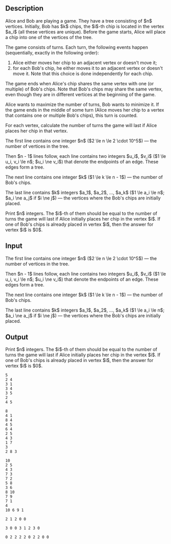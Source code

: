 ## Description

<div><p>Alice and Bob are playing a game. They have a tree consisting of $n$ vertices. Initially, Bob has $k$ chips, the $i$-th chip is located in the vertex $a_i$ (all these vertices are unique). Before the game starts, Alice will place a chip into one of the vertices of the tree.</p><p>The game consists of turns. Each turn, the following events happen (sequentially, exactly in the following order):</p><ol> <li> Alice either moves her chip to an adjacent vertex or doesn't move it; </li><li> for each Bob's chip, he either moves it to an adjacent vertex or doesn't move it. Note that this choice is done independently for each chip. </li></ol><p>The game ends when Alice's chip shares the same vertex with one (or multiple) of Bob's chips. Note that Bob's chips may share the same vertex, even though they are in different vertices at the beginning of the game.</p><p>Alice wants to maximize the number of turns, Bob wants to minimize it. If the game ends in the middle of some turn (Alice moves her chip to a vertex that contains one or multiple Bob's chips), this turn is counted.</p><p>For each vertex, calculate the number of turns the game will last if Alice places her chip in that vertex.</p></div><div class="input-specification"><p>The first line contains one integer $n$ ($2 \le n \le 2 \cdot 10^5$) — the number of vertices in the tree.</p><p>Then $n - 1$ lines follow, each line contains two integers $u_i$, $v_i$ ($1 \le u_i, v_i \le n$; $u_i \ne v_i$) that denote the endpoints of an edge. These edges form a tree.</p><p>The next line contains one integer $k$ ($1 \le k \le n - 1$) — the number of Bob's chips.</p><p>The last line contains $k$ integers $a_1$, $a_2$, ..., $a_k$ ($1 \le a_i \le n$; $a_i \ne a_j$ if $i \ne j$) — the vertices where the Bob's chips are initially placed.</p></div><div class="output-specification"><p>Print $n$ integers. The $i$-th of them should be equal to the number of turns the game will last if Alice initially places her chip in the vertex $i$. If one of Bob's chips is already placed in vertex $i$, then the answer for vertex $i$ is $0$.</p></div>

## Input

<p>The first line contains one integer $n$ ($2 \le n \le 2 \cdot 10^5$) — the number of vertices in the tree.</p><p>Then $n - 1$ lines follow, each line contains two integers $u_i$, $v_i$ ($1 \le u_i, v_i \le n$; $u_i \ne v_i$) that denote the endpoints of an edge. These edges form a tree.</p><p>The next line contains one integer $k$ ($1 \le k \le n - 1$) — the number of Bob's chips.</p><p>The last line contains $k$ integers $a_1$, $a_2$, ..., $a_k$ ($1 \le a_i \le n$; $a_i \ne a_j$ if $i \ne j$) — the vertices where the Bob's chips are initially placed.</p>

## Output

<p>Print $n$ integers. The $i$-th of them should be equal to the number of turns the game will last if Alice initially places her chip in the vertex $i$. If one of Bob's chips is already placed in vertex $i$, then the answer for vertex $i$ is $0$.</p>





```input1
5
2 4
3 1
3 4
3 5
2
4 5
```




```input2
8
4 1
8 4
4 5
6 4
2 5
4 3
1 7
3
2 8 3
```




```input3
10
2 5
4 3
7 3
7 2
5 8
3 6
8 10
7 9
7 1
4
10 6 9 1
```




```output1
2 1 2 0 0
```




```output2
3 0 0 3 1 2 3 0
```




```output3
0 2 2 2 2 0 2 2 0 0
```


